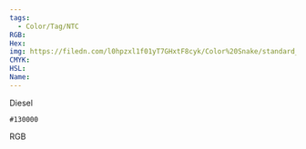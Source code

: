 ```yaml
---
tags:
  - Color/Tag/NTC
RGB:
Hex:
img: https://filedn.com/l0hpzxl1f01yT7GHxtF8cyk/Color%20Snake/standard_csv_to_svg//130000.svg
CMYK:
HSL:
Name:
---
```

Diesel
```palette
#130000
```
RGB
